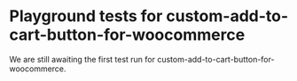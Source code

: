 # Playground tests for custom-add-to-cart-button-for-woocommerce
We are still awaiting the first test run for custom-add-to-cart-button-for-woocommerce.

